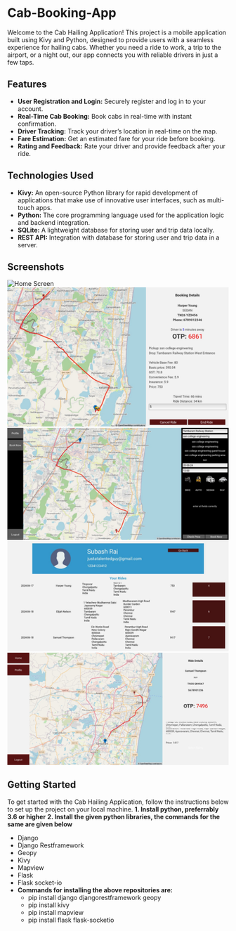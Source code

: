 # Cab-Booking-App

Welcome to the Cab Hailing Application! This project is a mobile application built using Kivy and Python, designed to provide users with a seamless experience for hailing cabs. Whether you need a ride to work, a trip to the airport, or a night out, our app connects you with reliable drivers in just a few taps.

## Features

- **User Registration and Login:** Securely register and log in to your account.
- **Real-Time Cab Booking:** Book cabs in real-time with instant confirmation.
- **Driver Tracking:** Track your driver’s location in real-time on the map.
- **Fare Estimation:** Get an estimated fare for your ride before booking.
- **Rating and Feedback:** Rate your driver and provide feedback after your ride.

## Technologies Used

- **Kivy:** An open-source Python library for rapid development of applications that make use of innovative user interfaces, such as multi-touch apps.
- **Python:** The core programming language used for the application logic and backend integration.
- **SQLite:** A lightweight database for storing user and trip data locally.
- **REST API:** Integration with database for storing user and trip data in a server.

## Screenshots

![Home Screen](screenshots/home_screen.png)
![Booking Screen](screenshots/bookingscreen.jpeg)
![Advance Booking](screenshots/advance_booking.jpeg)
![Profile Page](screenshots/profile.jpeg)
![View Previous Rides](screenshots/View_rides.jpeg)
## Getting Started

To get started with the Cab Hailing Application, follow the instructions below to set up the project on your local machine.
**1. Install python, preferrably 3.6 or higher**
**2. Install the given python libraries, the commands for the same are given below**
- Django
- Django Restframework
- Geopy
- Kivy
- Mapview
- Flask
- Flask socket-io
- **Commands for installing the above repositories are:**
  - pip install django djangorestframework geopy
  - pip install kivy
  - pip install mapview
  - pip install flask flask-socketio
